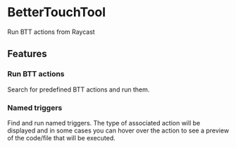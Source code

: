 # BetterTouchTool

Run BTT actions from Raycast

## Features

### Run BTT actions

Search for predefined BTT actions and run them.

### Named triggers

Find and run named triggers. The type of associated action will be displayed and in some cases you can hover over the action to see a preview of the code/file that will be executed.
